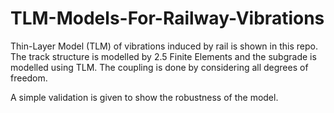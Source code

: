 # TLM-Models-For-Railway-Vibrations

Thin-Layer Model (TLM) of vibrations induced by rail is shown in this repo. The track structure is modelled by 2.5 Finite Elements
and the subgrade is modelled using TLM. The coupling is done by considering all degrees of freedom.

A simple validation is given to show the robustness of the model.
